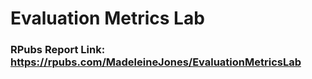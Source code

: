 # Evaluation Metrics Lab
### RPubs Report Link: https://rpubs.com/MadeleineJones/EvaluationMetricsLab
